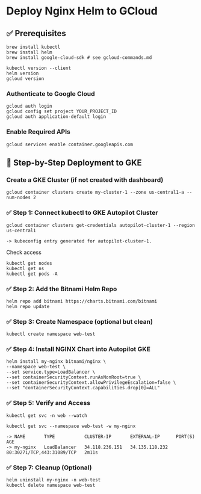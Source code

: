 # Deploy Nginx Helm to GCloud


## ✅ Prerequisites

    brew install kubectl
    brew install helm
    brew install google-cloud-sdk # see gcloud-commands.md

    kubectl version --client
    helm version
    gcloud version

### Authenticate to Google Cloud

    gcloud auth login
    gcloud config set project YOUR_PROJECT_ID
    gcloud auth application-default login

### Enable Required APIs

    gcloud services enable container.googleapis.com

## 🚀 Step-by-Step Deployment to GKE

### Create a GKE Cluster (if not created with dashboard)

    gcloud container clusters create my-cluster-1 --zone us-central1-a --num-nodes 2    

### ✅ Step 1: Connect kubectl to GKE Autopilot Cluster
    
    gcloud container clusters get-credentials autopilot-cluster-1 --region us-central1

    -> kubeconfig entry generated for autopilot-cluster-1.

Check access

    kubectl get nodes
    kubectl get ns
    kubectl get pods -A

### ✅ Step 2: Add the Bitnami Helm Repo

    helm repo add bitnami https://charts.bitnami.com/bitnami
    helm repo update

### ✅ Step 3: Create Namespace (optional but clean)

    kubectl create namespace web-test

### ✅ Step 4: Install NGINX Chart into Autopilot GKE

    helm install my-nginx bitnami/nginx \
    --namespace web-test \
    --set service.type=LoadBalancer \
    --set containerSecurityContext.runAsNonRoot=true \
    --set containerSecurityContext.allowPrivilegeEscalation=false \
    --set "containerSecurityContext.capabilities.drop[0]=ALL"

### ✅ Step 5: Verify and Access

    kubectl get svc -n web --watch

    kubectl get svc --namespace web-test -w my-nginx

    -> NAME       TYPE           CLUSTER-IP       EXTERNAL-IP      PORT(S)                      AGE
    -> my-nginx   LoadBalancer   34.118.236.151   34.135.118.232   80:30271/TCP,443:31089/TCP   2m11s

### ✅ Step 7: Cleanup (Optional)

    helm uninstall my-nginx -n web-test
    kubectl delete namespace web-test
